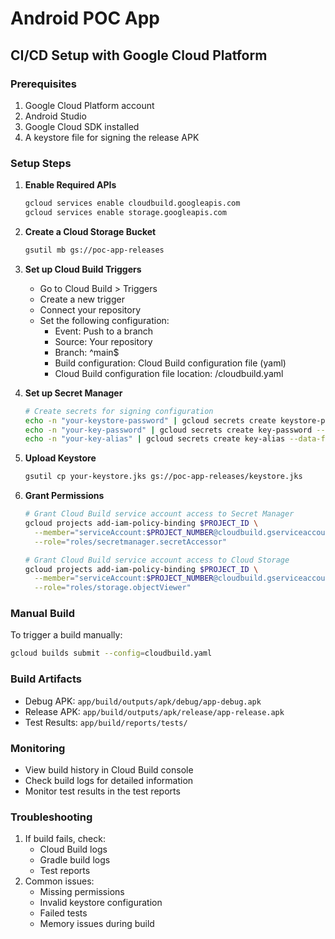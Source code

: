 # Android POC App

## CI/CD Setup with Google Cloud Platform

### Prerequisites
1. Google Cloud Platform account
2. Android Studio
3. Google Cloud SDK installed
4. A keystore file for signing the release APK

### Setup Steps

1. **Enable Required APIs**
   ```bash
   gcloud services enable cloudbuild.googleapis.com
   gcloud services enable storage.googleapis.com
   ```

2. **Create a Cloud Storage Bucket**
   ```bash
   gsutil mb gs://poc-app-releases
   ```

3. **Set up Cloud Build Triggers**
   - Go to Cloud Build > Triggers
   - Create a new trigger
   - Connect your repository
   - Set the following configuration:
     - Event: Push to a branch
     - Source: Your repository
     - Branch: ^main$
     - Build configuration: Cloud Build configuration file (yaml)
     - Cloud Build configuration file location: /cloudbuild.yaml

4. **Set up Secret Manager**
   ```bash
   # Create secrets for signing configuration
   echo -n "your-keystore-password" | gcloud secrets create keystore-password --data-file=-
   echo -n "your-key-password" | gcloud secrets create key-password --data-file=-
   echo -n "your-key-alias" | gcloud secrets create key-alias --data-file=-
   ```

5. **Upload Keystore**
   ```bash
   gsutil cp your-keystore.jks gs://poc-app-releases/keystore.jks
   ```

6. **Grant Permissions**
   ```bash
   # Grant Cloud Build service account access to Secret Manager
   gcloud projects add-iam-policy-binding $PROJECT_ID \
     --member="serviceAccount:$PROJECT_NUMBER@cloudbuild.gserviceaccount.com" \
     --role="roles/secretmanager.secretAccessor"

   # Grant Cloud Build service account access to Cloud Storage
   gcloud projects add-iam-policy-binding $PROJECT_ID \
     --member="serviceAccount:$PROJECT_NUMBER@cloudbuild.gserviceaccount.com" \
     --role="roles/storage.objectViewer"
   ```

### Manual Build
To trigger a build manually:
```bash
gcloud builds submit --config=cloudbuild.yaml
```

### Build Artifacts
- Debug APK: `app/build/outputs/apk/debug/app-debug.apk`
- Release APK: `app/build/outputs/apk/release/app-release.apk`
- Test Results: `app/build/reports/tests/`

### Monitoring
- View build history in Cloud Build console
- Check build logs for detailed information
- Monitor test results in the test reports

### Troubleshooting
1. If build fails, check:
   - Cloud Build logs
   - Gradle build logs
   - Test reports
2. Common issues:
   - Missing permissions
   - Invalid keystore configuration
   - Failed tests
   - Memory issues during build 